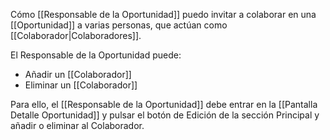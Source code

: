 
Cómo [[Responsable de la Oportunidad]] puedo invitar a colaborar en una [[Oportunidad]] a varias personas, que actúan como [[Colaborador|Colaboradores]]. 

El Responsable de la Oportunidad puede:
- Añadir un [[Colaborador]]
- Eliminar un [[Colaborador]]

Para ello, el [[Responsable de la Oportunidad]] debe entrar en la [[Pantalla Detalle Oportunidad]] y pulsar el botón de Edición de la sección Principal y añadir o eliminar al Colaborador.

